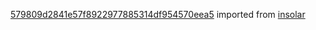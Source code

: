 [579809d2841e57f8922977885314df954570eea5](https://github.com/insolar/insolar/commit/579809d2841e57f8922977885314df954570eea5) imported from [insolar](https://github.com/insolar/insolar)
